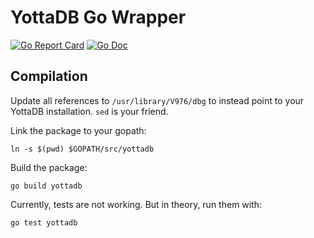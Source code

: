 # YottaDB Go Wrapper

[![Go Report Card](https://goreportcard.com/badge/gitlab.com/charles.hathaway/YDBGo?style=flat-square)](https://goreportcard.com/report/gitlab.com/charles.hathaway/YDBGo)
[![Go Doc](https://img.shields.io/badge/godoc-reference-blue.svg?style=flat-square)](http://godoc.org/gitlab.com/charles.hathaway/YDBGo)

## Compilation

Update all references to ``/usr/library/V976/dbg`` to instead point to your YottaDB installation.
``sed`` is your friend.

Link the package to your gopath:

```
ln -s $(pwd) $GOPATH/src/yottadb
```

Build the package:

```
go build yottadb
```

Currently, tests are not working. But in theory, run them with:

```
go test yottadb
```
